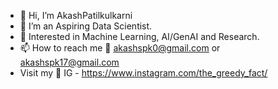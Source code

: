 - 👋 Hi, I’m AkashPatilkulkarni
- 👀 I’m an Aspiring  Data Scientist.
- 📝 Interested in Machine Learning, AI/GenAI and Research.
- 📫 How to reach me 📧 akashspk0@gmail.com or akashspk17@gmail.com
- Visit my 📱 IG - https://www.instagram.com/the_greedy_fact/
